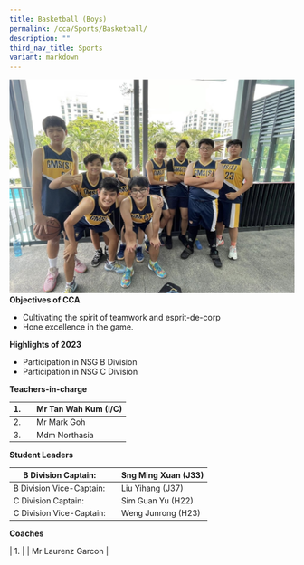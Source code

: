 ```yaml
---
title: Basketball (Boys)
permalink: /cca/Sports/Basketball/
description: ""
third_nav_title: Sports
variant: markdown
---
```

![](/images/2023%20basketball.jpeg)
**Objectives of CCA**

*   Cultivating the spirit of teamwork and esprit-de-corp
*   Hone excellence in the game.

**Highlights of 2023**

*   Participation in NSG B Division
*   Participation in NSG C Division


**Teachers-in-charge**

| 1. |  | Mr Tan Wah Kum (I/C)  |
| -------- | -------- | -------- |
| 2.     |      | Mr Mark Goh      |
| 3.     |      | Mdm Northasia    |


**Student Leaders**

| B Division Captain: |  | Sng Ming Xuan (J33) |
| -------- | -------- | -------- |
| B Division Vice-Captain:     |      | Liu Yihang (J37)    |
| C Division Captain:     |      | Sim Guan Yu (H22)    |
| C Division Vice-Captain:     |      | Weng Junrong (H23)   |



**Coaches**

| 1.    |      | Mr Laurenz Garcon     |